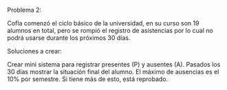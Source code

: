Problema 2: 

Cofla comenzó el ciclo básico de la universidad, en su curso son 19 alumnos en total, pero se rompió el registro de asistencias por lo cual no podrá usarse durante los próximos 30 días. 

Soluciones a crear:

Crear mini sistema para registrar presentes (P) y ausentes (A).
Pasados los 30 días mostrar la situación final del alumno.
El máximo de ausencias es el 10% por semestre. Si tiene más de esto, está reprobado.

